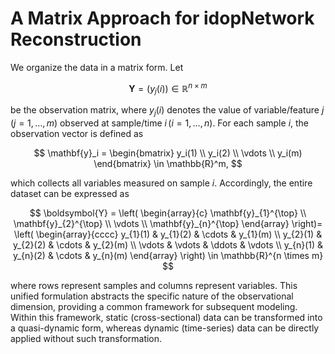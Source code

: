 # A Matrix Approach for idopNetwork Reconstruction

We organize the data in a matrix form. Let 

$$
\boldsymbol{Y} = (y_j(i)) \in \mathbb{R}^{n \times m}
$$

be the observation matrix, where $y_j(i)$ denotes the value of variable/feature $j \, (j=1,\ldots,m)$ observed at sample/time $i \, (i=1,\dots,n)$. For each sample $i$, the observation vector is defined as

$$
\mathbf{y}_i =
\begin{bmatrix}
y_i(1) \\ y_i(2) \\ \vdots \\ y_i(m)
\end{bmatrix}
\in \mathbb{R}^m,
$$

which collects all variables measured on sample $i$. Accordingly, the entire dataset can be expressed as

$$
\boldsymbol{Y} =
\left(
\begin{array}{c}
\mathbf{y}_{1}^{\top} \\
\mathbf{y}_{2}^{\top} \\
\vdots \\
\mathbf{y}_{n}^{\top}
\end{array}
\right)=
\left(
\begin{array}{cccc}
y_{1}(1) & y_{1}(2) & \cdots & y_{1}(m) \\
y_{2}(1) & y_{2}(2) & \cdots & y_{2}(m) \\
\vdots   & \vdots   & \ddots & \vdots   \\
y_{n}(1) & y_{n}(2) & \cdots & y_{n}(m)
\end{array}
\right)
\in \mathbb{R}^{n \times m}
$$

where rows represent samples and columns represent variables. This unified formulation abstracts the specific nature of the observational dimension, providing a common framework for subsequent modeling. Within this framework, static (cross-sectional) data can be transformed into a quasi-dynamic form, whereas dynamic (time-series) data can be directly applied without such transformation.
